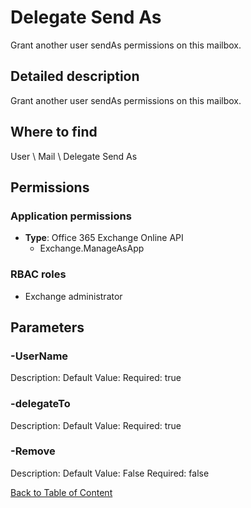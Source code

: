 # Delegate Send As

Grant another user sendAs permissions on this mailbox.

## Detailed description
Grant another user sendAs permissions on this mailbox.

## Where to find
User \ Mail \ Delegate Send As

## Permissions
### Application permissions
- **Type**: Office 365 Exchange Online API
  - Exchange.ManageAsApp

### RBAC roles
- Exchange administrator


## Parameters
### -UserName
Description: 
Default Value: 
Required: true

### -delegateTo
Description: 
Default Value: 
Required: true

### -Remove
Description: 
Default Value: False
Required: false


[Back to Table of Content](../../../README.md)

